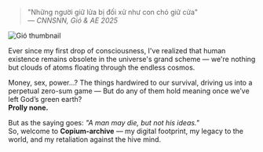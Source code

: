 > "Những người giữ lửa bị đối xử như con chó giữ cửa"  
> — *CNNSNN, Gió & AE 2025*

![Gió thumbnail](https://i.ytimg.com/vi/tghaEECqHzE/hq720.jpg?sqp=-oaymwE7CK4FEIIDSFryq4qpAy0IARUAAAAAGAElAADIQj0AgKJD8AEB-AH-CYAC0AWKAgwIABABGFMgXShlMA8=&rs=AOn4CLAk_BYUCnEvcVW2bJ96MomeK4DI-A)

Ever since my first drop of consciousness, I've realized that human existence remains obsolete in the universe's grand scheme — we're nothing but clouds of atoms floating through the endless cosmos.  

Money, sex, power…? The things hardwired to our survival, driving us into a perpetual zero-sum game — But do any of them hold meaning once we’ve left God’s green earth?  
**Prolly none.**

But as the saying goes: *"A man may die, but not his ideas."*  
So, welcome to **Copium-archive** — my digital footprint, my legacy to the world, and my retaliation against the hive mind.
